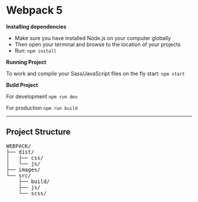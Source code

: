 # Webpack 5

**Installing dependencies**

* Make sure you have installed Node.js on your computer globally
* Then open your terminal and browse to the location of your projects
* Run: `npm install`

**Running Project**

To work and compile your Sass/JavaScript files on the fly start: `npm start`

**Build Project**

For development `npm run dev`

For production `npm run build`

---

## Project Structure
<pre>
WEBPACK/
├── dist/
│   ├── css/
│   └── js/
├── images/
└── src/
    ├── build/
    ├── js/
    └── scss/

</pre>
